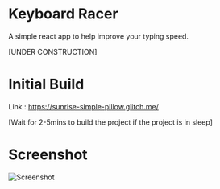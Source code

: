 # Keyboard Racer

A simple react app to help improve your typing speed. 

[UNDER CONSTRUCTION]

# Initial Build

Link : https://sunrise-simple-pillow.glitch.me/

[Wait for 2-5mins to build the project if the project is in sleep]

# Screenshot 

![Screenshot](https://github.com/nagi1998/keyboardracer/Screenshots/ss1.png)

